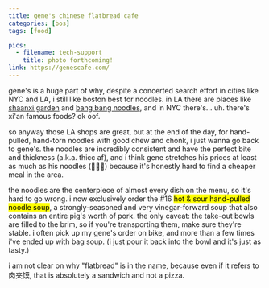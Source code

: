 ```yaml
---
title: gene's chinese flatbread cafe
categories: [bos]
tags: [food]

pics:
  - filename: tech-support
    title: photo forthcoming!
link: https://genescafe.com/
---
```


gene's is a huge part of why, despite a concerted search effort in cities like
NYC and LA, i still like boston best for noodles.  in LA there are places like
[shaanxi garden][shaanxi] and [bang bang noodles][bangbang], and in NYC
there's... uh.  there's xi'an famous foods?  ok oof.

so anyway those LA shops are great, but at the end of the day, for hand-pulled,
hand-torn noodles with good chew and chonk, i just wanna go back to gene's.
the noodles are incredibly consistent and have the perfect bite and thickness
(a.k.a. thicc af), and i think gene stretches his prices at least as much as
his noodles (🥁🥁💥) because it's honestly hard to find a cheaper meal in the
area.

the noodles are the centerpiece of almost every dish on the menu, so it's hard
to go wrong.  i now exclusively order the #16 <mark>hot & sour hand-pulled
noodle soup</mark>, a strongly-seasoned and very vinegar-forward soup that also
contains an entire pig's worth of pork.  the only caveat: the take-out bowls
are filled to the brim, so if you're transporting them, make sure they're
stable.  i often pick up my gene's order on bike, and more than a few times
i've ended up with bag soup.  (i just pour it back into the bowl and it's just
as tasty.)

i am not clear on why "flatbread" is in the name, because even if it refers to
肉夹馍, that is absolutely a sandwich and not a pizza.


[shaanxi]: https://shaanxigardensg.com/
[bangbang]: https://www.instagram.com/bangbangnoodlesla1/
